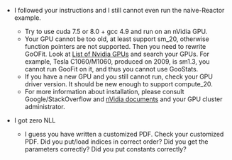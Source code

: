 - I followed your instructions and I still cannot even run the naive-Reactor example.
	- Try to use cuda 7.5 or 8.0 + gcc 4.9 and run on an nVidia GPU.
	- Your GPU cannot be too old, at least support sm_20, otherwise function pointers are not supported. Then you need to rewrite GoOFit. Look at [List of Nvidia GPUs](https://en.wikipedia.org/wiki/List_of_Nvidia_graphics_processing_units) and search your GPUs. For example, Tesla C1060/M1060, produced on 2009, is sm1.3, you cannot run GooFit on it, and thus you cannot use GooStats.
	- If you have a new GPU and you still cannot run, check your GPU driver version. It should be new enough to support compute_20.
	- For more information about installation, please consult Google/StackOverflow and [nVidia documents](http://docs.nvidia.com/cuda/cuda-c-programming-guide/index.html) and your GPU cluster administrator.

- I got zero NLL
	- I guess you have written a customized PDF. Check your customized PDF. Did you put/load indices in correct order? Did you get the parameters correctly? Did you put constants correctly?
